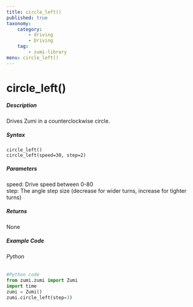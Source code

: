 ```yaml
---
title: circle_left()
published: true
taxonomy:
    category:
        - driving
        - Driving
    tag:
        - zumi-library
menu: circle_left()
---
```


# circle_left()

##### Description
Drives Zumi in a counterclockwise circle.

##### Syntax
```circle_left()```<br />
```circle_left(speed=30, step=2)```<br />

##### Parameters
speed: Drive speed between 0-80<br />
step: The angle step size (decrease for wider turns, increase for tighter turns)

##### Returns
None

##### Example Code
###### Python
```python
#Python code
from zumi.zumi import Zumi
import time
zumi = Zumi()
zumi.circle_left(step=3)

```